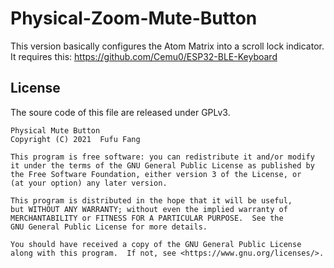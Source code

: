 # Physical-Zoom-Mute-Button
This version basically configures the Atom Matrix into a scroll lock
indicator. It requires this: https://github.com/Cemu0/ESP32-BLE-Keyboard
## License
The soure code of this file are released under GPLv3.

    Physical Mute Button
    Copyright (C) 2021  Fufu Fang

    This program is free software: you can redistribute it and/or modify
    it under the terms of the GNU General Public License as published by
    the Free Software Foundation, either version 3 of the License, or
    (at your option) any later version.

    This program is distributed in the hope that it will be useful,
    but WITHOUT ANY WARRANTY; without even the implied warranty of
    MERCHANTABILITY or FITNESS FOR A PARTICULAR PURPOSE.  See the
    GNU General Public License for more details.

    You should have received a copy of the GNU General Public License
    along with this program.  If not, see <https://www.gnu.org/licenses/>.

